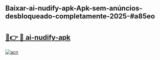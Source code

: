 ## Baixar-ai-nudify-apk-Apk-sem-anúncios-desbloqueado-completamente-2025-#a85eo

# <h2><a href="https://ainizakaria.my?title=ai-nudify-apk&ref=22M">🔗👉 🔴 ai-nudify-apk</a></h2>

[![acn](https://github.com/user-attachments/assets/0f9c940e-d8b0-45ae-aac7-cd30a18b3e1c)](https://ainizakaria.my?title=ai-nudify-apk&ref=22M)


